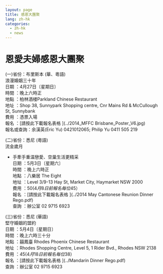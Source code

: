```yaml
---
layout: page
title: 感恩大團聚 
lang: zh-hk
categories: 
  - zh-hk
  - news
---
```

  
恩愛夫婦感恩大團聚  
==================
  
(一)省份：布里斯本 (華、粵語)  
浪漫婚姻三十年  
日期 ：4月27日〔星期日〕  
時間 ：晚上六時正  
地點 ：柏林酒楼Parkland Chinese Restaurant  
地址 ：Shop 38, Sunnypark Shopping centre, Cnr Mains Rd & McCullough St, Sunnybank  
費用 ：憑票入場  
報名 ：[請按此下載報名表格
<span class="glyphicon
glyphicon-download-alt"></span>](../2014_MFFC Brisbane_Poster_V6.jpg)   
報名或查詢：余漢英(Eric Yu) 0421012065; Philip Yu 0411 505 219  

  
(二)省份：悉尼 (粵語)  
流金歲月  
-  手牽手重温戀愛、空巢生活更精采  
日期 ：5月3日〔星期六〕  
時間 ：晚上六時正  
地點 ：八樂居 The Eight  
地址 ：Level 3/9-13 Hay St, Market City, Haymarket NSW 2000  
費用 ：$50(4月8日前報名每位$45）  
報名 ：[請按此下載報名表格
<span class="glyphicon
glyphicon-download-alt"></span>](../2014 May Cantonese Reunion Dinner Rego.pdf)   
查詢 ：辦公室 02 9715 6923  

(三)省份：悉尼 (華語)  
堅守婚姻的盟約  
日期 ：5月4日〔星期日〕  
時間 ：晚上六時三十分  
地點 ：囍鳳臺 Rhodes Phoenix Chinese Restaurant  
地址 ：Rhodes Shopping Centre, Level 5, 1 Rider Bvd., Rhodes NSW 2138  
費用 ：$45(4月18日前報名每位$38）  
報名 ：[請按此下載報名表格 <span class="glyphicon
glyphicon-download-alt"></span>](../Mandarin Dinner Rego.pdf)   
查詢 ：辦公室 02 9715 6923  


